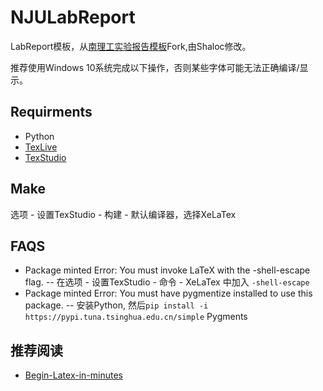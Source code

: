 # NJULabReport

LabReport模板，从[南理工实验报告模板](https://github.com/DocF/NjustLabReport)Fork,由Shaloc修改。

推荐使用Windows 10系统完成以下操作，否则某些字体可能无法正确编译/显示。

## Requirments
- Python
- [TexLive](https://mirrors.tuna.tsinghua.edu.cn/CTAN/systems/texlive/Images)
- [TexStudio](https://www.texstudio.org/)

## Make
选项 - 设置TexStudio - 构建 - 默认编译器，选择XeLaTex

## FAQS
- Package minted Error: You must invoke LaTeX with the -shell-escape flag.
-- 在选项 - 设置TexStudio - 命令 - XeLaTex 中加入 `-shell-escape`
- Package minted Error: You must have pygmentize installed to use this package. 
-- 安装Python, 然后`pip install -i https://pypi.tuna.tsinghua.edu.cn/simple` Pygments

## 推荐阅读
- [Begin-Latex-in-minutes](https://github.com/luongvo209/Begin-Latex-in-minutes)



